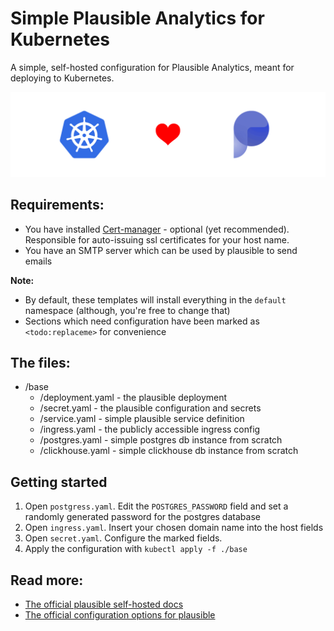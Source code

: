 # Simple Plausible Analytics for Kubernetes

A simple, self-hosted configuration for Plausible Analytics, meant for deploying to Kubernetes.

![Cover](./cover.png)

## Requirements:
- You have installed [Cert-manager](https://cert-manager.io/docs/) - optional (yet recommended). Responsible for auto-issuing ssl certificates for your host name. 
- You have an SMTP server which can be used by plausible to send emails

**Note:**
- By default, these templates will install everything in the `default` namespace (although, you're free to change that)
- Sections which need configuration have been marked as `<todo:replaceme>` for convenience

## The files:
- /base
  - /deployment.yaml       - the plausible deployment
  - /secret.yaml           - the plausible configuration and secrets 
  - /service.yaml          - simple plausible service definition 
  - /ingress.yaml          - the publicly accessible ingress config
  - /postgres.yaml         - simple postgres db instance from scratch
  - /clickhouse.yaml       - simple clickhouse db instance from scratch

## Getting started
1. Open `postgress.yaml`. Edit the `POSTGRES_PASSWORD` field and set a randomly generated password for the postgres database
2. Open `ingress.yaml`. Insert your chosen domain name into the host fields 
3. Open `secret.yaml`. Configure the marked fields.
4. Apply the configuration with `kubectl apply -f ./base`

## Read more:
- [The official plausible self-hosted docs](https://plausible.io/docs/self-hosting)
- [The official configuration options for plausible](https://plausible.io/docs/self-hosting-configuration)